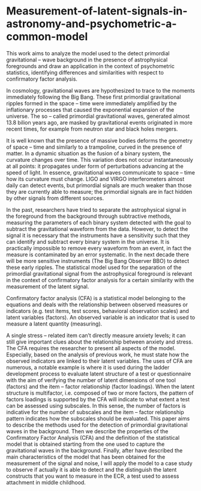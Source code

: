 # Measurement-of-latent-signals-in-astronomy-and-psychometric-a-common-model

This work aims to analyze the model used to the detect primordial gravitational – wave background in the presence of astrophysical foregrounds and draw an application in the context of psychometric statistics, identifying differences and similarities with respect to confirmatory factor analysis.

In cosmology, gravitational waves are hypothesized to trace to the moments immediately following the Big Bang. These first primordial gravitational ripples formed in the space – time were immediately amplified by the inflationary processes that caused the exponential expansion of the universe. The so – called primordial gravitational waves, generated almost 13.8 bilion years ago, are masked by gravitational events originated in more recent times, for example from neutron star and black holes mergers.

It is well known that the presence of massive bodies deforms the geometry of space – time and similarly to a trampoline, curved in the presence of matter. In a dynamic situation as the fusion of a binary system, the curvature changes over time. This variation does not occur instantaneously at all points: it propagates under form of perturbations advancing at the speed of light. In essence, gravitational waves communicate to space – time how its curvature must change.
LIGO and VIRGO interferometers almost daily can detect events, but primordial signals are much weaker than those they are currently able to measure; the primordial signals are in fact hidden by other signals from different sources.

In the past, researchers have tried to separate the astrophysical signal in the foreground from the background through subtractive methods, measuring the parameters of each binary system detected with the goal to subtract the gravitational waveform from the data. However, to detect the signal it is necessary that the instruments have a sensitivity such that they can identify and subtract every binary system in the universe. It is practically impossible to remove every waveform from an event, in fact the measure is contaminated by an error systematic. In the next decade there will be more sensitive instruments (The Big Bang Observer BBO) to detect these early ripples.
The statistical model used for the separation of the primordial gravitational signal from the astrophysical foreground is relevant in the context of confirmatory factor analysis for a certain similarity with the measurement of the latent signal.

Confirmatory factor analysis (CFA) is a statistical model belonging to the equations and deals with the relationship between observed measures or indicators (e.g. test items, test scores, behavioral observation scales) and latent variables (factors). An observed variable is an indicator that is used to measure a latent quantity (measuring).

A single stress – related item can’t directly measure anxiety levels; it can still give important clues about the relationship between anxiety and stress. The CFA requires the researcher to present all aspects of the model. Especially, based on the analysis of previous work, he must state how the observed indicators are linked to their latent variables. The uses of CFA are numerous, a notable example is where it is used during the ladder development process to evaluate latent structure of a test or questionnaire with the aim of verifying the number of latent dimensions of one tool (factors) and the item – factor relationship (factor loadings). When the latent structure is multifactor, i.e. composed of two or more factors, the pattern of factors loadings is supported by the CFA will indicate to what extent a test can be assessed using subscales. In this sense, the number of factors is indicative for the number of subscales and the item – factor relationship pattern indicates how the subscales should be evaluated.
This paper aims to describe the methods used for the detection of primordial gravitational waves in the background. Then we describe the properties of the Confirmatory Factor Analysis (CFA) and the definition of the statistical model that is obtained starting from the one used to capture the gravitational waves in the background.
Finally, after have described the main characteristics of the model that has been obtained for the measurement of the signal and noise, I will apply the model to a case study to observe if actually it is able to detect and the distinguish the latent constructs that you want to measure in the ECR, a test used to assess attachment in middle childhood.
